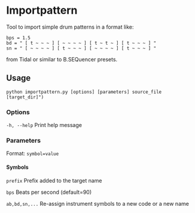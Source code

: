 # Importpattern

Tool to import simple drum patterns in a format like:
```
bps = 1.5
bd = " [ t ~ ~ ~ ] [ ~ ~ ~ ~ ] [ t ~ t ~ ] [ t ~ ~ ~ ] "
sn = " [ ~ ~ ~ ~ ] [ t ~ ~ ~ ] [ ~ ~ ~ ~ ] [ t ~ ~ ~ ] "
```

from Tidal or similar to B.SEQuencer presets.

## Usage 
```
python importpattern.py [options] [parameters] source_file [target_dir]")
```

### Options
`-h, --help`     Print help message

### Parameters
Format: `symbol=value`

#### Symbols
`prefix`      Prefix added to the target name

`bps`         Beats per second (default=90)

`ab,bd,sn,...` Re-assign instrument symbols to a new code or a new name